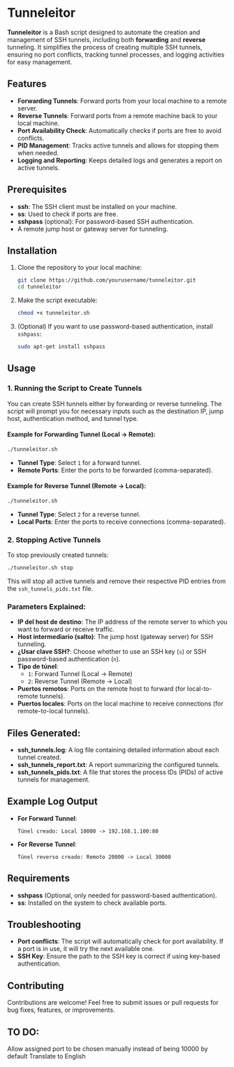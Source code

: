 # Tunneleitor

**Tunneleitor** is a Bash script designed to automate the creation and management of SSH tunnels, including both **forwarding** and **reverse** tunneling. It simplifies the process of creating multiple SSH tunnels, ensuring no port conflicts, tracking tunnel processes, and logging activities for easy management.

## Features

- **Forwarding Tunnels**: Forward ports from your local machine to a remote server.
- **Reverse Tunnels**: Forward ports from a remote machine back to your local machine.
- **Port Availability Check**: Automatically checks if ports are free to avoid conflicts.
- **PID Management**: Tracks active tunnels and allows for stopping them when needed.
- **Logging and Reporting**: Keeps detailed logs and generates a report on active tunnels.

## Prerequisites

- **ssh**: The SSH client must be installed on your machine.
- **ss**: Used to check if ports are free.
- **sshpass** (optional): For password-based SSH authentication.
- A remote jump host or gateway server for tunneling.

## Installation

1. Clone the repository to your local machine:
   ```bash
   git clone https://github.com/yourusername/tunneleitor.git
   cd tunneleitor
   ```

2. Make the script executable:
   ```bash
   chmod +x tunneleitor.sh
   ```

3. (Optional) If you want to use password-based authentication, install `sshpass`:
   ```bash
   sudo apt-get install sshpass
   ```

## Usage

### 1. Running the Script to Create Tunnels

You can create SSH tunnels either by forwarding or reverse tunneling. The script will prompt you for necessary inputs such as the destination IP, jump host, authentication method, and tunnel type.

#### Example for Forwarding Tunnel (Local -> Remote):

```bash
./tunneleitor.sh
```

- **Tunnel Type**: Select `1` for a forward tunnel.
- **Remote Ports**: Enter the ports to be forwarded (comma-separated).

#### Example for Reverse Tunnel (Remote -> Local):

```bash
./tunneleitor.sh
```

- **Tunnel Type**: Select `2` for a reverse tunnel.
- **Local Ports**: Enter the ports to receive connections (comma-separated).

### 2. Stopping Active Tunnels

To stop previously created tunnels:

```bash
./tunneleitor.sh stop
```

This will stop all active tunnels and remove their respective PID entries from the `ssh_tunnels_pids.txt` file.

### Parameters Explained:

- **IP del host de destino**: The IP address of the remote server to which you want to forward or receive traffic.
- **Host intermediario (salto)**: The jump host (gateway server) for SSH tunneling.
- **¿Usar clave SSH?**: Choose whether to use an SSH key (`s`) or SSH password-based authentication (`n`).
- **Tipo de túnel**:
  - `1`: Forward Tunnel (Local -> Remote)
  - `2`: Reverse Tunnel (Remote -> Local)
- **Puertos remotos**: Ports on the remote host to forward (for local-to-remote tunnels).
- **Puertos locales**: Ports on the local machine to receive connections (for remote-to-local tunnels).

## Files Generated:

- **ssh_tunnels.log**: A log file containing detailed information about each tunnel created.
- **ssh_tunnels_report.txt**: A report summarizing the configured tunnels.
- **ssh_tunnels_pids.txt**: A file that stores the process IDs (PIDs) of active tunnels for management.

## Example Log Output

- **For Forward Tunnel**: 
  ```
  Túnel creado: Local 10000 -> 192.168.1.100:80
  ```

- **For Reverse Tunnel**:
  ```
  Túnel reverso creado: Remoto 20000 -> Local 30000
  ```

## Requirements

- **sshpass** (Optional, only needed for password-based authentication).
- **ss**: Installed on the system to check available ports.

## Troubleshooting

- **Port conflicts**: The script will automatically check for port availability. If a port is in use, it will try the next available one.
- **SSH Key**: Ensure the path to the SSH key is correct if using key-based authentication.

## Contributing

Contributions are welcome! Feel free to submit issues or pull requests for bug fixes, features, or improvements.

## TO DO:
Allow assigned port to be chosen manually instead of being 10000 by default
Translate to English
```

